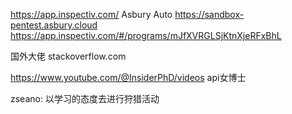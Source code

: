 https://app.inspectiv.com/
Asbury Auto
https://sandbox-pentest.asbury.cloud
https://app.inspectiv.com/#/programs/mJfXVRGLSjKtnXjeRFxBhL

国外大佬
stackoverflow.com

https://www.youtube.com/@InsiderPhD/videos
api女博士

zseano: 以学习的态度去进行狩猎活动